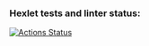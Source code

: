 ### Hexlet tests and linter status:
[![Actions Status](https://github.com/DarkN3ro/frontend-project-12/actions/workflows/hexlet-check.yml/badge.svg)](https://github.com/DarkN3ro/frontend-project-12/actions)